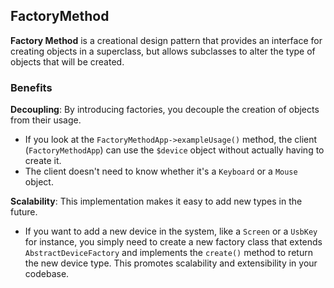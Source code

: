 ## FactoryMethod

**Factory Method**  is a creational design pattern that provides an interface for creating objects in a superclass, but allows subclasses to alter the type of objects that will be created.

### Benefits

**Decoupling**: By introducing factories, you decouple the creation of objects from their usage. 
- If you look at the `FactoryMethodApp->exampleUsage()` method, the client (`FactoryMethodApp`) can use the `$device` object without actually having to create it. 
- The client doesn't need to know whether it's a `Keyboard` or a `Mouse` object.

**Scalability**: This implementation makes it easy to add new types in the future.
- If you want to add a new device in the system, like a `Screen` or a `UsbKey` for instance, you simply need to create a new factory class that extends `AbstractDeviceFactory` and implements the `create()` method to return the new device type. This promotes scalability and extensibility in your codebase.
